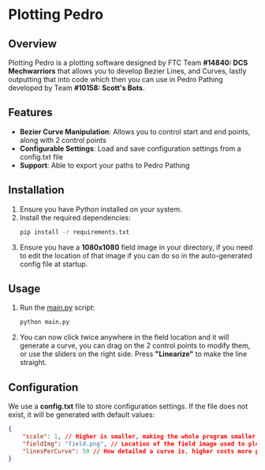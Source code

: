 # Plotting Pedro

## Overview
Plotting Pedro is a plotting software designed by FTC Team **#14840: DCS Mechwarriors** that allows you to develop Bezier Lines, and Curves, lastly outputting that into code which then you can use in Pedro Pathing developed by Team **#10158: Scott's Bots**.

## Features
- **Bezier Curve Manipulation**: Allows you to control start and end points, along with 2 control points
- **Configurable Settings**: Load and save configuration settings from a config.txt file
- **Support**: Able to export your paths to Pedro Pathing

## Installation
1. Ensure you have Python installed on your system.
2. Install the required dependencies:
    ```bash
    pip install -r requirements.txt
    ```
3. Ensure you have a **1080x1080** field image in your directory, if you need to edit the location of that image if you can do so in the auto-generated config file at startup.

## Usage
1. Run the [main.py]() script:
    ```bash
    python main.py
    ```
2. You can now click twice anywhere in the field location and it will generate a curve, you can drag on the 2 control points to modify them, or use the sliders on the right side. Press **"Linearize"** to make the line straight.

## Configuration
We use a **config.txt** file to store configuration settings. If the file does not exist, it will be generated with default values:
```json
{
    "scale": 1, // Higher is smaller, making the whole program smaller to make sure it fits on every screen
    "fieldImg": "field.png", // Location of the field image used to plot
    "linesPerCurve": 50 // How detailed a curve is, higher costs more performance
}
```